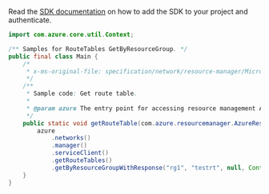 Read the [SDK documentation](https://github.com/Azure/azure-sdk-for-java/blob/azure-resourcemanager_2.13.0/sdk/resourcemanager/azure-resourcemanager/README.md) on how to add the SDK to your project and authenticate.

```java
import com.azure.core.util.Context;

/** Samples for RouteTables GetByResourceGroup. */
public final class Main {
    /*
     * x-ms-original-file: specification/network/resource-manager/Microsoft.Network/stable/2021-05-01/examples/RouteTableGet.json
     */
    /**
     * Sample code: Get route table.
     *
     * @param azure The entry point for accessing resource management APIs in Azure.
     */
    public static void getRouteTable(com.azure.resourcemanager.AzureResourceManager azure) {
        azure
            .networks()
            .manager()
            .serviceClient()
            .getRouteTables()
            .getByResourceGroupWithResponse("rg1", "testrt", null, Context.NONE);
    }
}
```
